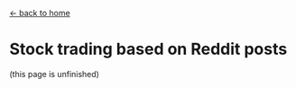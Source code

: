 [← back to home](https://jasonchadwick.github.io)

# Stock trading based on Reddit posts

(this page is unfinished)
